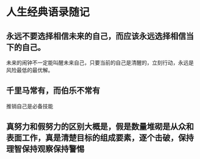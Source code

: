 # 人生经典语录随记


## 永远不要选择相信未来的自己，而应该永远选择相信当下的自己。

未来的闹钟不一定能叫醒未来自己，只要当前的自己是清醒的，立刻行动，永远是风险最低的最优解。


## 千里马常有，而伯乐不常有

推销自己是必备技能

## 真努力和假努力的区别大概是，假是数量堆砌是从众和表面工作，真是清楚目标的组成要素，逐个击破，保持理智保持观察保持警惕

